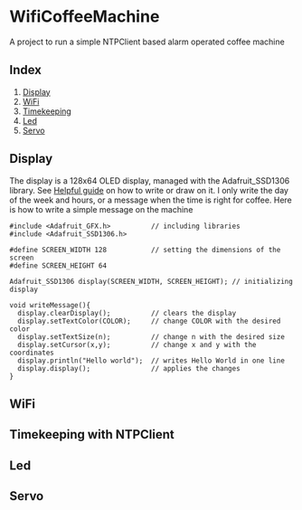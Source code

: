 # WifiCoffeeMachine
A project to run a simple NTPClient based alarm operated coffee machine

## Index
1. [Display](#display)
2. [WiFi](#wifi)
3. [Timekeeping](#timekeeping-with-ntpclient)
4. [Led](#led)
5. [Servo](#servo)

## Display
The display is a 128x64 OLED display, managed with the Adafruit_SSD1306 library.
See [Helpful guide](https://www.instructables.com/Arduino-and-the-SSD1306-OLED-I2C-128x64-Display/) on how to write or draw on it.
I only write the day of the week and hours, or a message when the time is right for coffee.
Here is how to write a simple message on the machine

```
#include <Adafruit_GFX.h>          // including libraries
#include <Adafruit_SSD1306.h>

#define SCREEN_WIDTH 128           // setting the dimensions of the screen
#define SCREEN_HEIGHT 64

Adafruit_SSD1306 display(SCREEN_WIDTH, SCREEN_HEIGHT); // initializing display

void writeMessage(){
  display.clearDisplay();          // clears the display
  display.setTextColor(COLOR);     // change COLOR with the desired color
  display.setTextSize(n);          // change n with the desired size
  display.setCursor(x,y);          // change x and y with the coordinates
  display.println("Hello world");  // writes Hello World in one line
  display.display();               // applies the changes
}
```

## WiFi

## Timekeeping with NTPClient

## Led

## Servo
